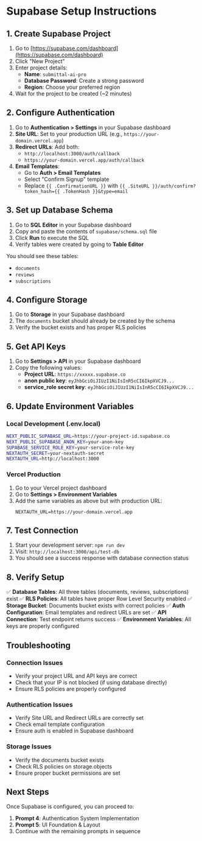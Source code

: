 # Supabase Setup Instructions

## 1. Create Supabase Project

1. Go to [https://supabase.com/dashboard](https://supabase.com/dashboard)
2. Click "New Project"
3. Enter project details:
   - **Name**: `submittal-ai-pro`
   - **Database Password**: Create a strong password
   - **Region**: Choose your preferred region
4. Wait for the project to be created (~2 minutes)

## 2. Configure Authentication

1. Go to **Authentication > Settings** in your Supabase dashboard
2. **Site URL**: Set to your production URL (e.g., `https://your-domain.vercel.app`)
3. **Redirect URLs**: Add both:
   - `http://localhost:3000/auth/callback`
   - `https://your-domain.vercel.app/auth/callback`
4. **Email Templates**:
   - Go to **Auth > Email Templates**
   - Select "Confirm Signup" template
   - Replace `{{ .ConfirmationURL }}` with `{{ .SiteURL }}/auth/confirm?token_hash={{ .TokenHash }}&type=email`

## 3. Set up Database Schema

1. Go to **SQL Editor** in your Supabase dashboard
2. Copy and paste the contents of `supabase/schema.sql` file
3. Click **Run** to execute the SQL
4. Verify tables were created by going to **Table Editor**

You should see these tables:

- `documents`
- `reviews`
- `subscriptions`

## 4. Configure Storage

1. Go to **Storage** in your Supabase dashboard
2. The `documents` bucket should already be created by the schema
3. Verify the bucket exists and has proper RLS policies

## 5. Get API Keys

1. Go to **Settings > API** in your Supabase dashboard
2. Copy the following values:
   - **Project URL**: `https://xxxxx.supabase.co`
   - **anon public key**: `eyJhbGciOiJIUzI1NiIsInR5cCI6IkpXVCJ9...`
   - **service_role secret key**: `eyJhbGciOiJIUzI1NiIsInR5cCI6IkpXVCJ9...`

## 6. Update Environment Variables

### Local Development (.env.local)

```bash
NEXT_PUBLIC_SUPABASE_URL=https://your-project-id.supabase.co
NEXT_PUBLIC_SUPABASE_ANON_KEY=your-anon-key
SUPABASE_SERVICE_ROLE_KEY=your-service-role-key
NEXTAUTH_SECRET=your-nextauth-secret
NEXTAUTH_URL=http://localhost:3000
```

### Vercel Production

1. Go to your Vercel project dashboard
2. Go to **Settings > Environment Variables**
3. Add the same variables as above but with production URL:
   ```
   NEXTAUTH_URL=https://your-domain.vercel.app
   ```

## 7. Test Connection

1. Start your development server: `npm run dev`
2. Visit: `http://localhost:3000/api/test-db`
3. You should see a success response with database connection status

## 8. Verify Setup

✅ **Database Tables**: All three tables (documents, reviews, subscriptions) exist
✅ **RLS Policies**: All tables have proper Row Level Security enabled
✅ **Storage Bucket**: Documents bucket exists with correct policies
✅ **Auth Configuration**: Email templates and redirect URLs are set
✅ **API Connection**: Test endpoint returns success
✅ **Environment Variables**: All keys are properly configured

## Troubleshooting

### Connection Issues

- Verify your project URL and API keys are correct
- Check that your IP is not blocked (if using database directly)
- Ensure RLS policies are properly configured

### Authentication Issues

- Verify Site URL and Redirect URLs are correctly set
- Check email template configuration
- Ensure auth is enabled in Supabase dashboard

### Storage Issues

- Verify the documents bucket exists
- Check RLS policies on storage.objects
- Ensure proper bucket permissions are set

## Next Steps

Once Supabase is configured, you can proceed to:

1. **Prompt 4**: Authentication System Implementation
2. **Prompt 5**: UI Foundation & Layout
3. Continue with the remaining prompts in sequence
